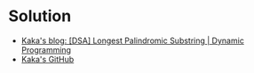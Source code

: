 # Solution

- [Kaka's blog: [DSA] Longest Palindromic Substring | Dynamic Programming](https://kaka-lin.github.io/my-blog/2022/08/longest_palindromic_substring/)
- [Kaka's GitHub](https://github.com/kaka-lin/Notes/tree/master/DSA/Dynamic%20Programming/longest_palindromic_substring)

